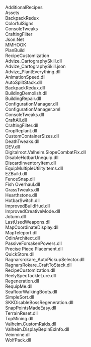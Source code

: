 AdditionalRecipes  
Assets  
BackpackRedux  
ColorfulSigns  
ConsoleTweaks  
CraftingFilter  
Json.Net  
MMHOOK  
PlanBuild  
RecipeCustomization  
Advize_CartographySkill.dll  
Advize_CartographySkill.json  
Advize_PlantEverything.dll  
AnimationSpeed.dll  
AutoSplitStack.dll  
BackpackRedux.dll  
BuildingDemolish.dll  
BuildingRepair.dll  
ConfigurationManager.dll  
ConfigurationManager.xml  
ConsoleTweaks.dll  
CraftAll.dll  
CraftingFilter.dll  
CropReplant.dll  
CustomContainerSizes.dll  
DeathTweaks.dll  
DEV.dll  
Digitalroot.Valheim.SlopeCombatFix.dll  
DisableHotbarUnequip.dll  
DiscardInventoryItem.dll  
EquipMultipleUtilityItems.dll  
EZBuild.dll  
FenceSnap.dll  
Fish Overhaul.dll  
GrassTweaks.dll  
Hearthstone.dll  
HotbarSwitch.dll  
ImprovedBuildHud.dll  
ImprovedCreativeMode.dll  
Jotunn.dll  
LastUsedWeapons.dll  
MapCoordinateDisplay.dll  
MapTeleport.dll  
OdinArchitect.dll  
PassiveForsakenPowers.dll  
Precise Piece Placement.dll  
QuickStore.dll  
Ragnarsrokare_AutoPickupSelector.dll  
RagnarsRokare_CraftToStack.dll  
RecipeCustomization.dll  
ReelySpecTackleLure.dll  
Regeneration.dll  
RequipMe.dll  
SeafloorWalkingBoots.dll  
SimpleSort.dll  
SKKDisableBossRegeneration.dll  
SnapPointsMadeEasy.dll  
TerrainReset.dll  
TopMining.dll  
Valheim.CustomRaids.dll  
Valheim.DisplayBepInExInfo.dll  
Veinmine.dll  
WolfPack.dll
